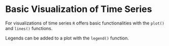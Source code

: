 # Basic Visualization of Time Series

For visualizations of time series `R` offers basic functionalities
with the `plot()` and `lines()` functions.

Legends can be added to a plot with the `legend()` function.
